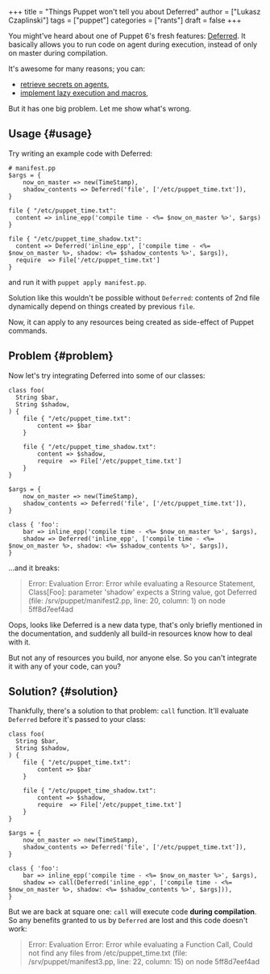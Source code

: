 +++
title = "Things Puppet won't tell you about Deferred"
author = ["Lukasz Czaplinski"]
tags = ["puppet"]
categories = ["rants"]
draft = false
+++

You might've heard about one of Puppet 6's <span class="underline">fresh</span> features: [Deferred](https://puppet.com/docs/puppet/latest/deferring%5Ffunctions.html#deferred-function-example). It basically allows you to run code on agent during execution, instead of only on master during compilation.

It's awesome for many reasons; you can:

-   [retrieve secrets on agents](https://puppet.com/docs/puppet/latest/integrating%5Fsecrets%5Fand%5Fretrieving%5Fagent-side%5Fdata.html),
-   [implement lazy execution and macros](http://puppet-on-the-edge.blogspot.com/2018/10/the-topic-is-deferred.html),

But it has one big problem. Let me show what's wrong.


## Usage {#usage}

Try writing an example code with Deferred:

```puppet
# manifest.pp
$args = {
    now_on_master => new(TimeStamp),
    shadow_contents => Deferred('file', ['/etc/puppet_time.txt']),
}

file { "/etc/puppet_time.txt":
  content => inline_epp('compile time - <%= $now_on_master %>', $args)
}

file { "/etc/puppet_time_shadow.txt":
  content => Deferred('inline_epp', ['compile time - <%= $now_on_master %>, shadow: <%= $shadow_contents %>', $args]),
  require  => File['/etc/puppet_time.txt']
}
```

and run it with `puppet apply manifest.pp`.

Solution like this wouldn't be possible without `Deferred`: contents of 2nd file dynamically depend on things created by previous `file`.

Now, it can apply to any resources being created as side-effect of Puppet commands.


## Problem {#problem}

Now let's try integrating Deferred into some of our classes:

```puppet
class foo(
  String $bar,
  String $shadow,
) {
    file { "/etc/puppet_time.txt":
        content => $bar
    }

    file { "/etc/puppet_time_shadow.txt":
        content => $shadow,
        require  => File['/etc/puppet_time.txt']
    }
}

$args = {
    now_on_master => new(TimeStamp),
    shadow_contents => Deferred('file', ['/etc/puppet_time.txt']),
}

class { 'foo':
    bar => inline_epp('compile time - <%= $now_on_master %>', $args),
    shadow => Deferred('inline_epp', ['compile time - <%= $now_on_master %>, shadow: <%= $shadow_contents %>', $args]),
}
```

...and it breaks:

> Error: Evaluation Error: Error while evaluating a Resource Statement, Class[Foo]: parameter 'shadow' expects a String value, got Deferred (file: /srv/puppet/manifest2.pp, line: 20, column: 1) on node 5ff8d7eef4ad

Oops, looks like Deferred is a new data type, that's only briefly mentioned in the documentation, and suddenly all build-in resources know how to deal with it.

But not any of resources you build, nor anyone else. So you can't integrate it with any of your code, can you?


## Solution? {#solution}

Thankfully, there's a solution to that problem: `call` function. It'll evaluate `Deferred` before it's passed to your class:

```puppet
class foo(
  String $bar,
  String $shadow,
) {
    file { "/etc/puppet_time.txt":
        content => $bar
    }

    file { "/etc/puppet_time_shadow.txt":
        content => $shadow,
        require  => File['/etc/puppet_time.txt']
    }
}

$args = {
    now_on_master => new(TimeStamp),
    shadow_contents => Deferred('file', ['/etc/puppet_time.txt']),
}

class { 'foo':
    bar => inline_epp('compile time - <%= $now_on_master %>', $args),
    shadow => call(Deferred('inline_epp', ['compile time - <%= $now_on_master %>, shadow: <%= $shadow_contents %>', $args])),
}
```

But we are back at square one: `call` will execute code **during compilation**. So any benefits granted to us by `Deferred` are lost and this code doesn't work:

> Error: Evaluation Error: Error while evaluating a Function Call, Could not find any files from /etc/puppet\_time.txt (file: /srv/puppet/manifest3.pp, line: 22, column: 15) on node 5ff8d7eef4ad
